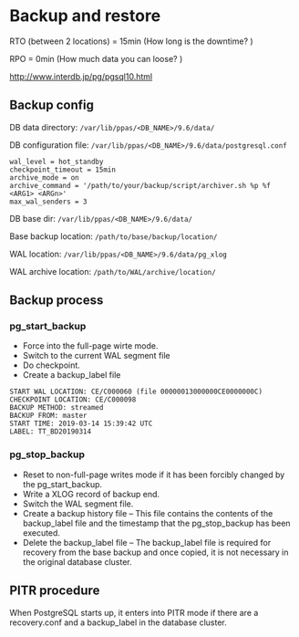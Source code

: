 # Backup and restore 

RTO (between 2 locations) = 15min (How long is the downtime? )

RPO = 0min (How much data you can loose? )

http://www.interdb.jp/pg/pgsql10.html

## Backup config 

DB data directory: `/var/lib/ppas/<DB_NAME>/9.6/data/`

DB configuration file: `/var/lib/ppas/<DB_NAME>/9.6/data/postgresql.conf`

```
wal_level = hot_standby
checkpoint_timeout = 15min
archive_mode = on
archive_command = '/path/to/your/backup/script/archiver.sh %p %f <ARG1> <ARGn>'
max_wal_senders = 3
```

DB base dir: `/var/lib/ppas/<DB_NAME>/9.6/data/`

Base backup location: `/path/to/base/backup/location/`

WAL location: `/var/lib/ppas/<DB_NAME>/9.6/data/pg_xlog`

WAL archive location: `/path/to/WAL/archive/location/`

## Backup process 

### pg_start_backup

- Force into the full-page wirte mode.
- Switch to the current WAL segment file
- Do checkpoint.
- Create a backup_label file

```
START WAL LOCATION: CE/C000060 (file 00000013000000CE0000000C)
CHECKPOINT LOCATION: CE/C000098
BACKUP METHOD: streamed
BACKUP FROM: master
START TIME: 2019-03-14 15:39:42 UTC
LABEL: TT_BD20190314
```

### pg_stop_backup

- Reset to non-full-page writes mode if it has been forcibly changed by the pg_start_backup.
- Write a XLOG record of backup end.
- Switch the WAL segment file.
- Create a backup history file – This file contains the contents of the backup_label file and the timestamp that the pg_stop_backup has been executed.
- Delete the backup_label file – The backup_label file is required for recovery from the base backup and once copied, it is not necessary in the original database cluster.

## PITR procedure 

When PostgreSQL starts up, it enters into PITR mode if there are a recovery.conf and a backup_label in the database cluster.



